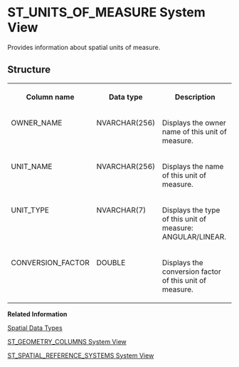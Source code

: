 <!-- loiod234b23dd2951014bec9fb46e67facfa -->

# ST\_UNITS\_OF\_MEASURE System View

Provides information about spatial units of measure.



<a name="loiod234b23dd2951014bec9fb46e67facfa___s_t__u_n_i_t_s__o_f__m_e_a_s_u_r_e_1struct_ST_UNITS_OF_MEASURE"/>

## Structure


<table>
<tr>
<th valign="top">

Column name



</th>
<th valign="top">

Data type



</th>
<th valign="top">

Description



</th>
</tr>
<tr>
<td valign="top">

OWNER\_NAME



</td>
<td valign="top">

NVARCHAR\(256\)



</td>
<td valign="top">

Displays the owner name of this unit of measure.



</td>
</tr>
<tr>
<td valign="top">

UNIT\_NAME



</td>
<td valign="top">

NVARCHAR\(256\)



</td>
<td valign="top">

Displays the name of this unit of measure.



</td>
</tr>
<tr>
<td valign="top">

UNIT\_TYPE



</td>
<td valign="top">

NVARCHAR\(7\)



</td>
<td valign="top">

Displays the type of this unit of measure: ANGULAR/LINEAR.



</td>
</tr>
<tr>
<td valign="top">

CONVERSION\_FACTOR



</td>
<td valign="top">

DOUBLE



</td>
<td valign="top">

Displays the conversion factor of this unit of measure.



</td>
</tr>
</table>

**Related Information**  


[Spatial Data Types](../../010-SQL-Reference/spatial-data-types-8efe5a4.md "Spatial data types are used to store values that contain spatial data, such as points, lines, or polygons.")

[ST\_GEOMETRY\_COLUMNS System View](st-geometry-columns-system-view-d23480c.md "Provides information about spatial columns.")

[ST\_SPATIAL\_REFERENCE\_SYSTEMS System View](st-spatial-reference-systems-system-view-d23499b.md "Provides information about spatial reference systems.")

